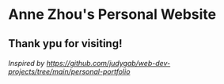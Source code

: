 # Anne Zhou's Personal Website

## Thank ypu for visiting!

###### Inspired by https://github.com/judygab/web-dev-projects/tree/main/personal-portfolio


